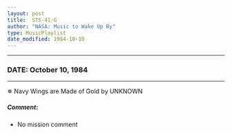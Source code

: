```yaml
---
layout: post
title:  STS-41-G
author: "NASA: Music to Wake Up By"
type: MusicPlaylist
date_modified: 1984-10-10
---
```


----
### DATE: October 10, 1984
----
✵ Navy Wings are Made of Gold by UNKNOWN

##### Comment:
* No mission comment
